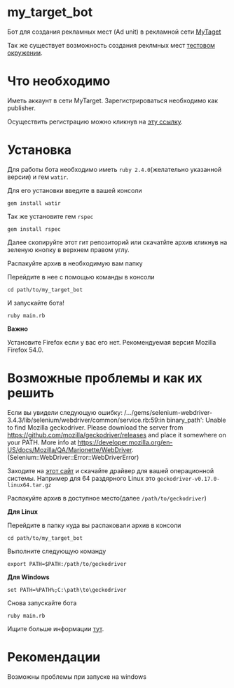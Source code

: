 # my_target_bot

Бот для создания  рекламных мест (Ad unit) в рекламной сети [MyTaget](http://target.my.com/)

Так же существует возможность создания реклмных мест [тестовом окружении](https://target-sandbox.my.com).

# Что необходимо

Иметь аккаунт в сети MyTarget. Зарегистрироваться необходимо как publisher.

Осуществить регистрацию можно кликнув на [эту ссылку](https://account.my.com/signup/?lang=en&continue=https://target-sandbox.my.com/auth/mycom?state=target_login%3D1#email).

# Установка

Для работы бота необходимо иметь `ruby 2.4.0`(желательно указанной версии) и гем `watir`.

Для его установки введите в вашей консоли 

`gem install watir`

Так же установите гем `rspec`

`gem install rspec`

Далее скопируйте этот гит репозиторий или скачатйте архив кликнув на зеленую кнопку в верхнем правом углу.

Распакуйте архив в необходимую вам папку

Перейдите в нее с помощью команды в консоли

`cd path/to/my_target_bot`

И запускайте бота!

`ruby main.rb`

**Важно**

Установите Firefox если у вас его нет. Рекомендуемая версия Mozilla Firefox 54.0.

# Возможные проблемы и как их решить

Если вы увидели следующую ошибку:
/.../gems/selenium-webdriver-3.4.3/lib/selenium/webdriver/common/service.rb:59:in binary_path':  Unable to find Mozilla geckodriver. Please download the server from https://github.com/mozilla/geckodriver/releases and place it somewhere on your PATH. More info at https://developer.mozilla.org/en-US/docs/Mozilla/QA/Marionette/WebDriver. (Selenium::WebDriver::Error::WebDriverError)

Заходите на [этот сайт](https://github.com/mozilla/geckodriver/releases) и скачайте драйвер для вашей операционной системы.
Например для 64 раздярного Linux это `geckodriver-v0.17.0-linux64.tar.gz`

Распакуйте архив в доступное место(далее `/path/to/geckodriver`)

**Для Linux**

Перейдите в папку куда вы распаковали архив в консоли

`cd path/to/my_target_bot`
 
 Выполните следующую команду
 
`export PATH=$PATH:/path/to/geckodriver`

**Для Windows**

`set PATH=%PATH%;C:\path\to\geckodriver`

Снова запускайте бота

`ruby main.rb`

Ищите больше информации [тут](https://developer.mozilla.org/en-US/docs/Mozilla/QA/Marionette/WebDriver).

# Рекомендации

Возможны проблемы при запуске на windows 
